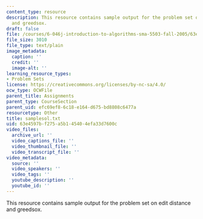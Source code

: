 ```yaml
---
content_type: resource
description: This resource contains sample output for the problem set on edit distance
  and greedsox.
draft: false
file: /courses/6-046j-introduction-to-algorithms-sma-5503-fall-2005/63e4597bf275a5b145404efa33d7600c_samplesol.txt
file_size: 3010
file_type: text/plain
image_metadata:
  caption: ''
  credit: ''
  image-alt: ''
learning_resource_types:
- Problem Sets
license: https://creativecommons.org/licenses/by-nc-sa/4.0/
ocw_type: OCWFile
parent_title: Assignments
parent_type: CourseSection
parent_uid: efc69ef8-6c18-e164-d675-bd8808c6477a
resourcetype: Other
title: samplesol.txt
uid: 63e4597b-f275-a5b1-4540-4efa33d7600c
video_files:
  archive_url: ''
  video_captions_file: ''
  video_thumbnail_file: ''
  video_transcript_file: ''
video_metadata:
  source: ''
  video_speakers: ''
  video_tags: ''
  youtube_description: ''
  youtube_id: ''
---
```

This resource contains sample output for the problem set on edit distance and greedsox.